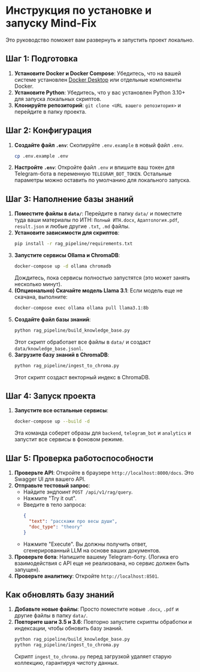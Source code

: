 # Инструкция по установке и запуску Mind-Fix

Это руководство поможет вам развернуть и запустить проект локально.

## Шаг 1: Подготовка

1.  **Установите Docker и Docker Compose**: Убедитесь, что на вашей системе установлен [Docker Desktop](https://www.docker.com/products/docker-desktop/) или отдельные компоненты Docker.
2.  **Установите Python**: Убедитесь, что у вас установлен Python 3.10+ для запуска локальных скриптов.
3.  **Клонируйте репозиторий**: `git clone <URL вашего репозитория>` и перейдите в папку проекта.

## Шаг 2: Конфигурация

1.  **Создайте файл `.env`**: Скопируйте `.env.example` в новый файл `.env`.
    ```bash
    cp .env.example .env
    ```
2.  **Настройте `.env`**: Откройте файл `.env` и впишите ваш токен для Telegram-бота в переменную `TELEGRAM_BOT_TOKEN`. Остальные параметры можно оставить по умолчанию для локального запуска.

## Шаг 3: Наполнение базы знаний

1.  **Поместите файлы в `data/`**: Перейдите в папку `data/` и поместите туда ваши материалы по ИТН: `Полный ИТН.docx`, `Адаптология.pdf`, `result.json` и любые другие `.txt`, `.md` файлы.
2.  **Установите зависимости для скриптов**:
    ```bash
    pip install -r rag_pipeline/requirements.txt
    ```
3.  **Запустите сервисы Ollama и ChromaDB**:
    ```bash
    docker-compose up -d ollama chromadb
    ```
    Дождитесь, пока сервисы полностью запустятся (это может занять несколько минут).
4.  **(Опционально) Скачайте модель Llama 3.1**: Если модель еще не скачана, выполните:
    ```bash
    docker-compose exec ollama ollama pull llama3.1:8b
    ```
5.  **Создайте файл базы знаний**:
    ```bash
    python rag_pipeline/build_knowledge_base.py
    ```
    Этот скрипт обработает все файлы в `data/` и создаст `data/knowledge_base.jsonl`.
6.  **Загрузите базу знаний в ChromaDB**:
    ```bash
    python rag_pipeline/ingest_to_chroma.py
    ```
    Этот скрипт создаст векторный индекс в ChromaDB.

## Шаг 4: Запуск проекта

1.  **Запустите все остальные сервисы**:
    ```bash
    docker-compose up --build -d
    ```
    Эта команда соберет образы для `backend`, `telegram_bot` и `analytics` и запустит все сервисы в фоновом режиме.

## Шаг 5: Проверка работоспособности

1.  **Проверьте API**: Откройте в браузере `http://localhost:8000/docs`. Это Swagger UI для вашего API.
2.  **Отправьте тестовый запрос**:
    *   Найдите эндпоинт `POST /api/v1/rag/query`.
    *   Нажмите "Try it out".
    *   Введите в тело запроса:
        ```json
        {
          "text": "расскажи про весы души",
          "doc_type": "theory"
        }
        ```
    *   Нажмите "Execute". Вы должны получить ответ, сгенерированный LLM на основе ваших документов.
3.  **Проверьте бота**: Напишите вашему Telegram-боту. (Логика его взаимодействия с API еще не реализована, но сервис должен быть запущен).
4.  **Проверьте аналитику**: Откройте `http://localhost:8501`.

## Как обновлять базу знаний

1.  **Добавьте новые файлы**: Просто поместите новые `.docx`, `.pdf` и другие файлы в папку `data/`.
2.  **Повторите шаги 3.5 и 3.6**: Повторно запустите скрипты обработки и индексации, чтобы обновить базу знаний.
    ```bash
    python rag_pipeline/build_knowledge_base.py
    python rag_pipeline/ingest_to_chroma.py
    ```
    Скрипт `ingest_to_chroma.py` перед загрузкой удаляет старую коллекцию, гарантируя чистоту данных. 